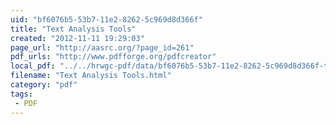```yaml
---
uid: "bf6076b5-53b7-11e2-8262-5c969d8d366f"
title: "Text Analysis Tools"
created: "2012-11-11 19:29:03"
page_url: "http://aasrc.org/?page_id=261"
pdf_urls: "http://www.pdfforge.org/pdfcreator"
local_pdf: "../../hrwgc-pdf/data/bf6076b5-53b7-11e2-8262-5c969d8d366f-text-analysis-tools.pdf"
filename: "Text Analysis Tools.html"
category: "pdf"
tags: 
 - PDF
---
```

